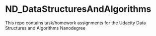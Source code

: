 # ND_DataStructuresAndAlgorithms
This repo contains task/homework assignments for the Udacity Data Structures and Algorithms Nanodegree
